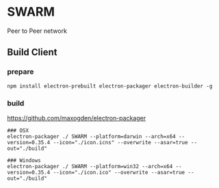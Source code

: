 # SWARM
Peer to Peer network

## Build Client
### prepare
```shell
npm install electron-prebuilt electron-packager electron-builder -g
```
### build
https://github.com/maxogden/electron-packager
```shell
### OSX
electron-packager ./ SWARM --platform=darwin --arch=x64 --version=0.35.4 --icon="./icon.icns" --overwrite --asar=true --out="./build"

### Windows
electron-packager ./ SWARM --platform=win32 --arch=x64 --version=0.35.4 --icon="./icon.ico" --overwrite --asar=true --out="./build"
